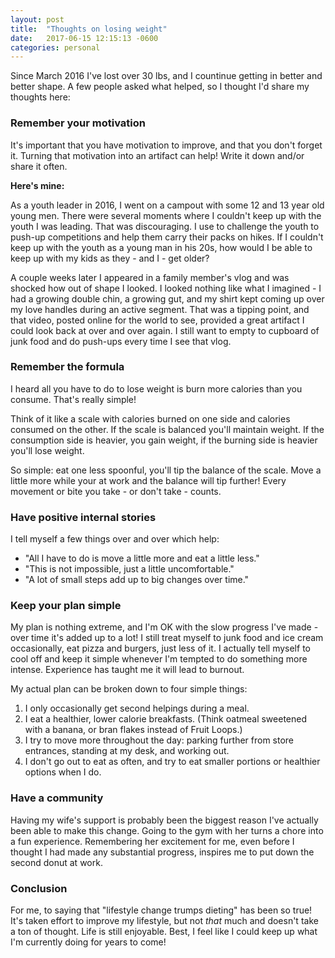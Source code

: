 ```yaml
---
layout: post
title:  "Thoughts on losing weight"
date:   2017-06-15 12:15:13 -0600
categories: personal
---
```


Since March 2016 I've lost over 30 lbs, and I countinue getting in better and better shape. A few people asked what helped, so I thought I'd share my thoughts here:

### Remember your motivation

It's important that you have motivation to improve, and that you don't forget it. Turning that motivation into an artifact can help! Write it down and/or share it often.

**Here's mine:**

As a youth leader in 2016, I went on a campout with some 12 and 13 year old young men. There were several moments where I couldn't keep up with the youth I was leading. That was discouraging. I use to challenge the youth to push-up competitions and help them carry their packs on hikes. If I couldn't keep up with the youth as a young man in his 20s, how would I be able to keep up with my kids as they - and I - get older? 

A couple weeks later I appeared in a family member's vlog and was shocked how out of shape I looked. I looked nothing like what I imagined - I had a growing double chin, a growing gut, and my shirt kept coming up over my love handles during an active segment. That was a tipping point, and that video, posted online for the world to see, provided a great artifact I could look back at over and over again. I still want to empty to cupboard of junk food and do push-ups every time I see that vlog.

### Remember the formula

I heard all you have to do to lose weight is burn more calories than you consume. That's really simple!

Think of it like a scale with calories burned on one side and calories consumed on the other. If the scale is balanced you'll maintain weight. If the consumption side is heavier, you gain weight, if the burning side is heavier you'll lose weight.

So simple: eat one less spoonful, you'll tip the balance of the scale. Move a little more while your at work and the balance will tip further! Every movement or bite you take - or don't take - counts.

### Have positive internal stories

I tell myself a few things over and over which help: 
* "All I have to do is move a little more and eat a little less." 
* "This is not impossible, just a little uncomfortable." 
* "A lot of small steps add up to big changes over time."

### Keep your plan simple

My plan is nothing extreme, and I'm OK with the slow progress I've made - over time it's added up to a lot! I still treat myself to junk food and ice cream occasionally, eat pizza and burgers, just less of it. I actually tell myself to cool off and keep it simple whenever I'm tempted to do something more intense. Experience has taught me it will lead to burnout.

My actual plan can be broken down to four simple things: 
1. I only occasionally get second helpings during a meal.
2. I eat a healthier, lower calorie breakfasts. (Think oatmeal sweetened with a banana, or bran flakes instead of Fruit Loops.)
3. I try to move more throughout the day: parking further from store entrances, standing at my desk, and working out.
4. I don't go out to eat as often, and try to eat smaller portions or healthier options when I do.

### Have a community

Having my wife's support is probably been the biggest reason I've actually been able to make this change. Going to the gym with her turns a chore into a fun experience. Remembering her excitement for me, even before I thought I had made any substantial progress, inspires me to put down the second donut at work.

### Conclusion

For me, to saying that "lifestyle change trumps dieting" has been so true! It's taken effort to improve my lifestyle, but not *that* much and doesn't take a ton of thought. Life is still enjoyable. Best, I feel like I could keep up what I'm currently doing for years to come!


